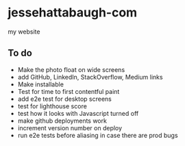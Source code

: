 # jessehattabaugh-com

my website

## To do

-   Make the photo float on wide screens
-   add GitHub, LinkedIn, StackOverflow, Medium links
-   Make installable
-   Test for time to first contentful paint
-   add e2e test for desktop screens
-   test for lighthouse score
-   test how it looks with Javascript turned off
-   make github deployments work
-   increment version number on deploy
-   run e2e tests before aliasing in case there are prod bugs
